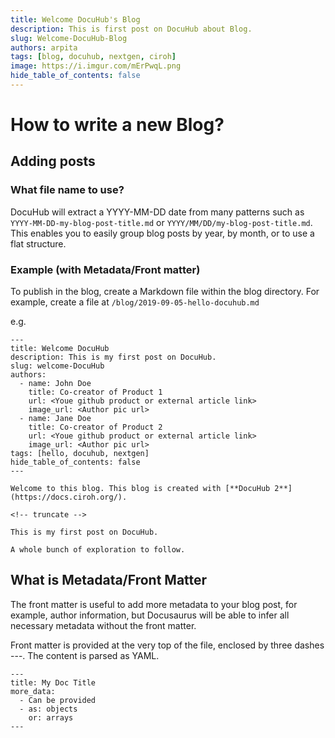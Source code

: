 ```yaml
---
title: Welcome DocuHub's Blog
description: This is first post on DocuHub about Blog.
slug: Welcome-DocuHub-Blog
authors: arpita
tags: [blog, docuhub, nextgen, ciroh]
image: https://i.imgur.com/mErPwqL.png
hide_table_of_contents: false
---
```


# How to write a new Blog?

## Adding posts

### What file name to use?

DocuHub will extract a YYYY-MM-DD date from many patterns such as `YYYY-MM-DD-my-blog-post-title.md` or `YYYY/MM/DD/my-blog-post-title.md`. This enables you to easily group blog posts by year, by month, or to use a flat structure.
<!-- truncate -->
### Example (with Metadata/Front matter)

To publish in the blog, create a Markdown file within the blog directory.
For example, create a file at `/blog/2019-09-05-hello-docuhub.md`

e.g.

```
---
title: Welcome DocuHub
description: This is my first post on DocuHub.
slug: welcome-DocuHub
authors:
  - name: John Doe
    title: Co-creator of Product 1
    url: <Youe github product or external article link>
    image_url: <Author pic url>
  - name: Jane Doe
    title: Co-creator of Product 2
    url: <Youe github product or external article link>
    image_url: <Author pic url>
tags: [hello, docuhub, nextgen]
hide_table_of_contents: false
---

Welcome to this blog. This blog is created with [**DocuHub 2**](https://docs.ciroh.org/).

<!-- truncate -->

This is my first post on DocuHub.

A whole bunch of exploration to follow.
```

## What is Metadata/Front Matter

The front matter is useful to add more metadata to your blog post, for example, author information, but Docusaurus will be able to infer all necessary metadata without the front matter.

Front matter is provided at the very top of the file, enclosed by three dashes ---. The content is parsed as YAML.

```
---
title: My Doc Title
more_data:
  - Can be provided
  - as: objects
    or: arrays
---
```

